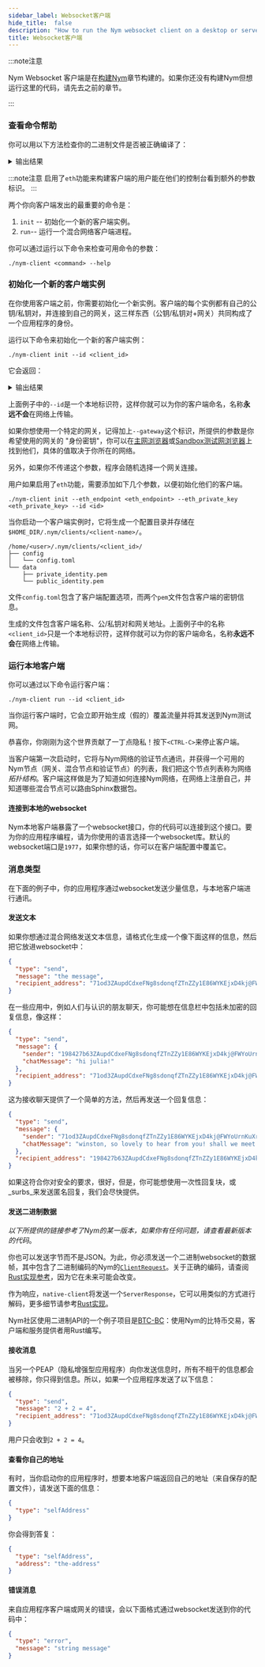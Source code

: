 ```yaml
---
sidebar_label: Websocket客户端
hide_title:  false
description: "How to run the Nym websocket client on a desktop or server machine."
title: Websocket客户端
---
```


:::note注意

Nym Websocket 客户端是在[构建Nym](/docs/stable/run-nym-nodes/build-nym/)章节构建的。如果你还没有构建Nym但想运行这里的代码，请先去之前的章节。

:::

### 查看命令帮助

你可以用以下方法检查你的二进制文件是否被正确编译了：


<details>
  <summary>输出结果</summary>


      Nym Client 1.0.1
      Nymtech
      Implementation of the Nym client

      USAGE:
          nym-client [SUBCOMMAND]

      FLAGS:
          -h, --help       Prints help information
          -V, --version    Prints version information

      SUBCOMMANDS:
          help       Prints this message or the help of the given subcommand(s)
          init       Initialise a Nym client. Do this first!
          run        Run the Nym client with provided configuration client optionally overriding set parameters
          upgrade    Try to upgrade the client


</details>

:::note注意
启用了`eth`功能来构建客户端的用户能在他们的控制台看到额外的参数标识。
:::

两个你向客户端发出的最重要的命令是：

1. `init` -- 初始化一个新的客户端实例。
2. `run`-- 运行一个混合网络客户端进程。

你可以通过运行以下命令来检查可用命令的参数：

```
./nym-client <command> --help 
```

### 初始化一个新的客户端实例

在你使用客户端之前，你需要初始化一个新实例。客户端的每个实例都有自己的公钥/私钥对，并连接到自己的网关，这三样东西（公钥/私钥对+网关）共同构成了一个应用程序的身份。

运行以下命令来初始化一个新的客户端实例：

```
./nym-client init --id <client_id> 
```

它会返回：
<details>
  <summary>输出结果</summary>


      Initialising client...
      Saved all generated keys
      Saved configuration file to "/home/mx/.nym/clients/client/config/config.toml"
      Using gateway: BNjYZPxzcJwczXHHgBxCAyVJKxN6LPteDRrKapxWmexv
      Client configuration completed.




      The address of this client is: 7bxykcEH1uGNMr8mxGABvLJA44nbYt6Rp7xXHhJ4wQVk.HpnFbaMJ8NN1cp5ZPdPTc2GoBDnG4Jd51Sti32tbf3tF@BNjYZPxzcJwczXHHgBxCAyVJKxN6LPteDRrKapxWmexv

</details>

上面例子中的`--id`是一个本地标识符，这样你就可以为你的客户端命名，名称**永远不会**在网络上传输。

如果你想使用一个特定的网关，记得加上`--gateway`这个标识，所提供的参数是你希望使用的网关的 "身份密钥"，你可以在[主网浏览器](https://explorer.nymtech.net/network-components/gateways)或[Sandbox测试网浏览器](https://sandbox-explorer.nymtech.net/network-components/gateways)上找到他们，具体的值取决于你所在的网络。

另外，如果你不传递这个参数，程序会随机选择一个网关连接。

用户如果启用了`eth`功能，需要添加如下几个参数，以便初始化他们的客户端。

```
./nym-client init --eth_endpoint <eth_endpoint> --eth_private_key <eth_private_key> --id <id>
```

当你启动一个客户端实例时，它将生成一个配置目录并存储在`$HOME_DIR/.nym/clients/<client-name>/`。

```
/home/<user>/.nym/clients/<client_id>/
├── config
│   └── config.toml
└── data
    ├── private_identity.pem
    └── public_identity.pem
```

文件`config.toml`包含了客户端配置选项，而两个`pem`文件包含客户端的密钥信息。

生成的文件包含客户端名称、公/私钥对和网关地址。上面例子中的名称`<client_id>`只是一个本地标识符，这样你就可以为你的客户端命名，名称**永远不会**在网络上传输。

### 运行本地客户端

你可以通过以下命令运行客户端：

```
./nym-client run --id <client_id>
```

当你运行客户端时，它会立即开始生成（假的）覆盖流量并将其发送到Nym测试网。

恭喜你，你刚刚为这个世界贡献了一丁点隐私！按下`<CTRL-C>`来停止客户端。

当客户端第一次启动时，它将与Nym网络的验证节点通讯，并获得一个可用的Nym节点（网关、混合节点和验证节点）的列表，我们把这个节点列表称为网络*拓扑结构*。客户端这样做是为了知道如何连接Nym网络，在网络上注册自己，并知道哪些混合节点可以路由Sphinx数据包。

#### 连接到本地的websocket

Nym本地客户端暴露了一个websocket接口，你的代码可以连接到这个接口。要为你的应用程序编程，请为你使用的语言选择一个websocket库。默认的websocket端口是`1977`，如果你想的话，你可以在客户端配置中覆盖它。

### 消息类型

在下面的例子中，你的应用程序通过websocket发送少量信息，与本地客户端进行通讯。

#### 发送文本

如果你想通过混合网络发送文本信息，请格式化生成一个像下面这样的信息，然后把它放进websocket中：

```json
{
  "type": "send",
  "message": "the message",
  "recipient_address": "71od3ZAupdCdxeFNg8sdonqfZTnZZy1E86WYKEjxD4kj@FWYoUrnKuXryysptnCZgUYRTauHq4FnEFu2QGn5LZWbm"
}
```

在一些应用中，例如人们与认识的朋友聊天，你可能想在信息栏中包括未加密的回复信息，像这样：

```json
{
  "type": "send",
  "message": {
    "sender": "198427b63ZAupdCdxeFNg8sdonqfZTnZZy1E86WYKEjxD4kj@FWYoUrnKuXryysptnCZgUYRTauHq4FnEFu2QGn5LZWbm",
    "chatMessage": "hi julia!"
  },
  "recipient_address": "71od3ZAupdCdxeFNg8sdonqfZTnZZy1E86WYKEjxD4kj@FWYoUrnKuXryysptnCZgUYRTauHq4FnEFu2QGn5LZWbm"
}
```

这为接收聊天提供了一个简单的方法，然后再发送一个回复信息：

```json
{
  "type": "send",
  "message": {
    "sender": "71od3ZAupdCdxeFNg8sdonqfZTnZZy1E86WYKEjxD4kj@FWYoUrnKuXryysptnCZgUYRTauHq4FnEFu2QGn5LZWbm",
    "chatMessage": "winston, so lovely to hear from you! shall we meet at the antiques shop?"
  },
  "recipient_address": "198427b63ZAupdCdxeFNg8sdonqfZTnZZy1E86WYKEjxD4kj@FWYoUrnKuXryysptnCZgUYRTauHq4FnEFu2QGn5LZWbm"
}
```

如果这符合你对安全的要求，很好，但是，你可能想使用一次性回复块，或_surbs_来发送匿名回复，我们会尽快提供。

#### 发送二进制数据

*以下所提供的链接参考了Nym的某一版本，如果你有任何问题，请查看最新版本的代码*。

你也可以发送字节而不是JSON。为此，你必须发送一个二进制websocket的数据帧，其中包含了二进制编码的Nym的[`ClientRequest`](https://github.com/nymtech/nym/blob/6f8ae53f0c47aa82b14e96bc313f47643c505063/clients/native/websocket-requests/src/requests.rs#L36)。关于正确的编码，请查阅[Rust实现参考](https://github.com/nymtech/nym/blob/6f8ae53f0c47aa82b14e96bc313f47643c505063/clients/native/websocket-requests/src/requests.rs#L216)，因为它在未来可能会改变。

作为响应，`native-client`将发送一个`ServerResponse`，它可以用类似的方式进行解码，更多细节请参考[Rust实现](https://github.com/nymtech/nym/blob/6f8ae53f0c47aa82b14e96bc313f47643c505063/clients/native/websocket-requests/src/responses.rs#L286)。

Nym社区使用二进制API的一个例子项目是[BTC-BC](https://github.com/sgeisler/btcbc-rs/)：使用Nym的比特币交易，客户端和服务提供者用Rust编写。

#### 接收消息

当另一个PEAP（隐私增强型应用程序）向你发送信息时，所有不相干的信息都会被移除，你只得到信息。所以，如果一个应用程序发送了以下信息：

```json
{
  "type": "send",
  "message": "2 + 2 = 4",
  "recipient_address": "71od3ZAupdCdxeFNg8sdonqfZTnZZy1E86WYKEjxD4kj@FWYoUrnKuXryysptnCZgUYRTauHq4FnEFu2QGn5LZWbm"
}
```

用户只会收到`2 + 2 = 4`。

#### 查看你自己的地址

有时，当你启动你的应用程序时，想要本地客户端返回自己的地址（来自保存的配置文件），请发送下面的信息：

```json
{
  "type": "selfAddress"
}
```

你会得到答复：

```json
{
  "type": "selfAddress",
  "address": "the-address"
}
```

#### 错误消息

来自应用程序客户端或网关的错误，会以下面格式通过websocket发送到你的代码中：

```json
{
  "type": "error",
  "message": "string message"
}
```
